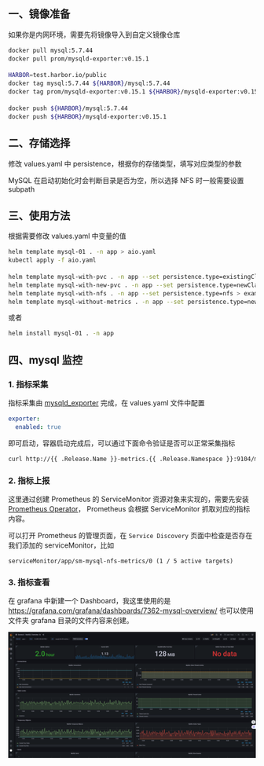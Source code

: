 
## 一、镜像准备
如果你是内网环境，需要先将镜像导入到自定义镜像仓库

```bash
docker pull mysql:5.7.44
docker pull prom/mysqld-exporter:v0.15.1

HARBOR=test.harbor.io/public
docker tag mysql:5.7.44 ${HARBOR}/mysql:5.7.44
docker tag prom/mysqld-exporter:v0.15.1 ${HARBOR}/mysqld-exporter:v0.15.1

docker push ${HARBOR}/mysql:5.7.44
docker push ${HARBOR}/mysqld-exporter:v0.15.1
```

## 二、存储选择
修改 values.yaml 中 persistence，根据你的存储类型，填写对应类型的参数

MySQL 在启动初始化时会判断目录是否为空，所以选择 NFS 时一般需要设置 subpath

## 三、使用方法
根据需要修改 values.yaml 中变量的值

```bash
helm template mysql-01 . -n app > aio.yaml
kubectl apply -f aio.yaml

helm template mysql-with-pvc . -n app --set persistence.type=existingClaim > examples/mysql-with-pvc.yaml
helm template mysql-with-new-pvc . -n app --set persistence.type=newClaim > examples/mysql-with-new-pvc.yaml
helm template mysql-with-nfs . -n app --set persistence.type=nfs > examples/mysql-with-nfs.yaml
helm template mysql-without-metrics . -n app --set persistence.type=newClaim --set exporter.enabled=false > examples/mysql-without-metrics.yaml
```

或者

```bash
helm install mysql-01 . -n app
```



## 四、mysql 监控
### 1. 指标采集
指标采集由 [mysqld_exporter](https://github.com/prometheus/mysqld_exporter) 完成，在 values.yaml 文件中配置

```yaml
exporter:
  enabled: true
```
即可启动，容器启动完成后，可以通过下面命令验证是否可以正常采集指标

```bash
curl http://{{ .Release.Name }}-metrics.{{ .Release.Namespace }}:9104/metrics
```

### 2. 指标上报
这里通过创建 Prometheus 的 ServiceMonitor 资源对象来实现的，需要先安装 [Prometheus Operator](https://github.com/prometheus-operator/prometheus-operator)，
Prometheus 会根据 ServiceMonitor 抓取对应的指标内容。

可以打开 Prometheus 的管理页面，在 `Service Discovery` 页面中检查是否存在我们添加的 serviceMonitor，比如

```
serviceMonitor/app/sm-mysql-nfs-metrics/0 (1 / 5 active targets)
```

### 3. 指标查看
在 grafana 中新建一个 Dashboard，我这里使用的是 https://grafana.com/grafana/dashboards/7362-mysql-overview/
也可以使用文件夹 grafana 目录的文件内容来创建。

![mysql](./images/grafana-mysql.png)